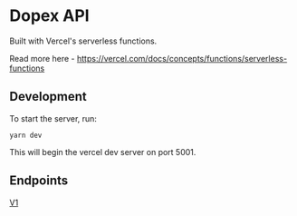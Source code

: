 # Dopex API

Built with Vercel's serverless functions.

Read more here - https://vercel.com/docs/concepts/functions/serverless-functions

## Development

To start the server, run:

```
yarn dev
```

This will begin the vercel dev server on port 5001.

## Endpoints

[V1](/docs/v1/ENDPOINTS.md)
